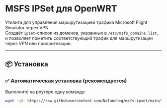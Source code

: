 # MSFS IPSet для OpenWRT

Утилита для управления маршрутизацией трафика Microsoft Flight Simulator через VPN.  
Создаёт `ipset`-список из доменов, указанных в `/etc/msfs_domains.list`, и позволяет пометить соответствующий трафик для маршрутизации через VPN или приоритезации.

---

## 📦 Установка

### ✅ Автоматическая установка (рекомендуется)

Выполните на роутере одну команду:

```sh
wget -qO- https://raw.githubusercontent.com/Nafancheg/msfs-ipset/main/install.sh | sh
